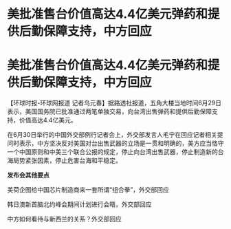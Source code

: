 # 美批准售台价值高达4.4亿美元弹药和提供后勤保障支持，中方回应

# 美批准售台价值高达4.4亿美元弹药和提供后勤保障支持，中方回应

【环球时报-环球网报道
记者乌元春】据路透社报道，五角大楼当地时间6月29日表示，美国国务院已批准通过两笔单独交易，向台湾出售弹药和提供后勤保障支持，价值高达4.4亿美元。

在6月30日举行的中国外交部例行记者会上，外交部发言人毛宁在回应记者相关提问时表示，中方坚决反对美国对台出售武器的立场是一贯和明确的，美方应当恪守一个中国原则和中美三个联合公报的规定，停止向台湾出售武器，停止制造新的台海局势紧张因素，停止危害台海和平稳定。

**发布会其他要点**

美荷企图给中国芯片制造商来一套所谓“组合拳”，外交部回应

韩日澳新首脑北约峰会期间计划进行会晤，外交部回应

中方如何看待与新西兰的关系？外交部回应


